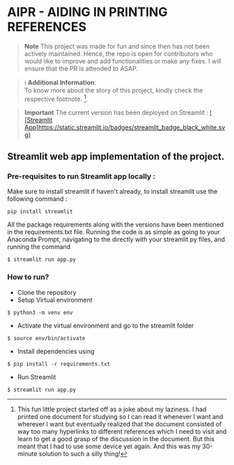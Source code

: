 # AIPR - AIDING IN PRINTING REFERENCES

> **Note**
This project was made for fun and since then has not been actively maintained. Hence, the repo is open for contributors who would like to improve and add functionalities or make any fixes. I will ensure that the PR is attended to ASAP. 

> :information_source: **Additional Information**: <br>
To know more about the story of this project, kindly check the respective footnote. [^1].

> **Important**
The current version has been deployed on Streamlit :
[![Streamlit App]https://static.streamlit.io/badges/streamlit_badge_black_white.svg)](https://printaid.streamlit.app/)

## Streamlit web app implementation of the project. 

### Pre-requisites to run Streamlit app locally :

Make sure to install streamlit if haven't already, to install streamlit use the following command :

```
pip install streamlit
```
All the package requirements along with the versions have been mentioned in the requirements.txt file. Running the code is as simple as going to your Anaconda Prompt, navigating to the directly with your streamlit py files, and running the command 
```
$ streamlit run app.py
```
### How to run?

* Clone the repository
* Setup Virtual environment
```
$ python3 -m venv env
```
* Activate the virtual environment and go to the streamlit folder
```
$ source env/bin/activate
```
* Install dependencies using
```
$ pip install -r requirements.txt
```
* Run Streamlit
```
$ streamlit run app.py
```

[^1]: This fun little project started off as a joke about my laziness. I had printed one document for studying so I can read it whenever I want and wherever I want but eventually realized that the document consisted of way too many hyperlinks to different references which I need to visit and learn to get a good grasp of the discussion in the document. But this meant that I had to use some device yet again. And this was my 30-minute solution to such a silly thing!
